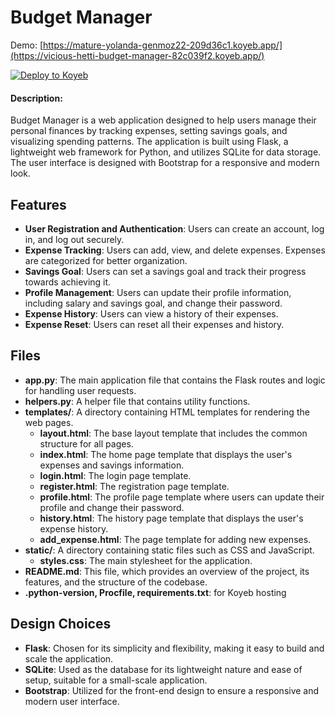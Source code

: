 # Budget Manager

Demo: [https://mature-yolanda-genmoz22-209d36c1.koyeb.app/](https://vicious-hetti-budget-manager-82c039f2.koyeb.app/)

[![Deploy to Koyeb](https://www.koyeb.com/static/images/deploy/button.svg)](https://app.koyeb.com/deploy?name=budget-manager&repository=GenMoz22%2FBudget-Manager&branch=main&instance_type=free&instances_min=0&autoscaling_sleep_idle_delay=300)

#### Description:
Budget Manager is a web application designed to help users manage their personal finances by tracking expenses, setting savings goals, and visualizing spending patterns. The application is built using Flask, a lightweight web framework for Python, and utilizes SQLite for data storage. The user interface is designed with Bootstrap for a responsive and modern look.

## Features
- **User Registration and Authentication**: Users can create an account, log in, and log out securely.
- **Expense Tracking**: Users can add, view, and delete expenses. Expenses are categorized for better organization.
- **Savings Goal**: Users can set a savings goal and track their progress towards achieving it.
- **Profile Management**: Users can update their profile information, including salary and savings goal, and change their password.
- **Expense History**: Users can view a history of their expenses.
- **Expense Reset**: Users can reset all their expenses and history.

## Files
- **app.py**: The main application file that contains the Flask routes and logic for handling user requests.
- **helpers.py**: A helper file that contains utility functions.
- **templates/**: A directory containing HTML templates for rendering the web pages.
  - **layout.html**: The base layout template that includes the common structure for all pages.
  - **index.html**: The home page template that displays the user's expenses and savings information.
  - **login.html**: The login page template.
  - **register.html**: The registration page template.
  - **profile.html**: The profile page template where users can update their profile and change their password.
  - **history.html**: The history page template that displays the user's expense history.
  - **add_expense.html**: The page template for adding new expenses.
- **static/**: A directory containing static files such as CSS and JavaScript.
  - **styles.css**: The main stylesheet for the application.
- **README.md**: This file, which provides an overview of the project, its features, and the structure of the codebase.
- **.python-version, Procfile, requirements.txt**: for Koyeb hosting

## Design Choices
- **Flask**: Chosen for its simplicity and flexibility, making it easy to build and scale the application.
- **SQLite**: Used as the database for its lightweight nature and ease of setup, suitable for a small-scale application.
- **Bootstrap**: Utilized for the front-end design to ensure a responsive and modern user interface.
